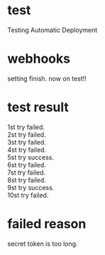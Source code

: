 # test
Testing Automatic Deployment

# webhooks
setting finish.
now on test!!

# test result
1st try failed.  
2st try failed.  
3st try failed.  
4st try failed.  
5st try success.  
6st try failed.  
7st try failed.  
8st try failed.  
9st try success.  
10st try failed.  

# failed reason
secret token is too long.

